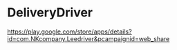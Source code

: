 # DeliveryDriver
https://play.google.com/store/apps/details?id=com.NKcompany.Leedriver&pcampaignid=web_share
